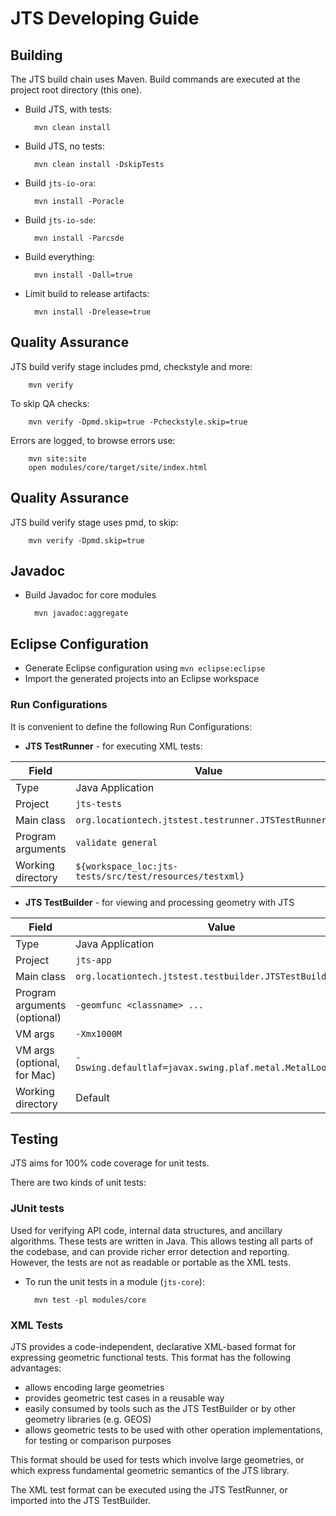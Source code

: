 # JTS Developing Guide

## Building

The JTS build chain uses Maven.  Build commands are executed at the project root directory (this one).

* Build JTS, with tests:

        mvn clean install

* Build JTS, no tests:

        mvn clean install -DskipTests

* Build `jts-io-ora`:

        mvn install -Poracle

* Build `jts-io-sde`:

        mvn install -Parcsde

* Build everything:

        mvn install -Dall=true

* Limit build to release artifacts:

        mvn install -Drelease=true

## Quality Assurance

JTS build verify stage includes pmd, checkstyle and more:

        mvn verify

To skip QA checks:

        mvn verify -Dpmd.skip=true -Pcheckstyle.skip=true

Errors are logged, to browse errors use:
       
        mvn site:site
        open modules/core/target/site/index.html

## Quality Assurance

JTS build verify stage uses pmd, to skip:

        mvn verify -Dpmd.skip=true

## Javadoc

* Build Javadoc for core modules

        mvn javadoc:aggregate

## Eclipse Configuration

* Generate Eclipse configuration using `mvn eclipse:eclipse`
* Import the generated projects into an Eclipse workspace

### Run Configurations

It is convenient to define the following Run Configurations:


* **JTS TestRunner** - for executing XML tests:

Field | Value
------|------
Type | Java Application
Project | `jts-tests`
Main class | `org.locationtech.jtstest.testrunner.JTSTestRunnerCmd`
Program arguments | `validate general`
Working directory | `${workspace_loc:jts-tests/src/test/resources/testxml}`

* **JTS TestBuilder** - for viewing and processing geometry with JTS

Field | Value
------|------
Type | Java Application
Project | `jts-app`
Main class | `org.locationtech.jtstest.testbuilder.JTSTestBuilder`
Program arguments (optional) | `-geomfunc <classname> ...`
VM args | `-Xmx1000M`
VM args (optional, for Mac) | `-Dswing.defaultlaf=javax.swing.plaf.metal.MetalLookAndFeel`
Working directory | Default

## Testing

JTS aims for 100% code coverage for unit tests.

There are two kinds of unit tests:

### JUnit tests

Used for verifying API code, internal data structures, and ancillary algorithms.
These tests are written in Java.
This allows testing all parts of the codebase,
and can provide richer error detection and reporting.
However, the tests are not as readable or portable
as the XML tests.

* To run the unit tests in a module (`jts-core`):

        mvn test -pl modules/core

### XML Tests

JTS provides a code-independent, declarative XML-based format for expressing geometric functional tests.
This format has the following advantages:

* allows encoding large geometries
* provides geometric test cases in a reusable way
* easily consumed by tools such as the JTS TestBuilder or by other geometry libraries (e.g. GEOS)
* allows geometric tests to be used with other operation implementations, for testing or comparison purposes

This format should be used for tests which involve large geometries, or which
express fundamental geometric semantics of the JTS library.

The XML test format can be executed using the JTS TestRunner, or imported into the JTS TestBuilder.


